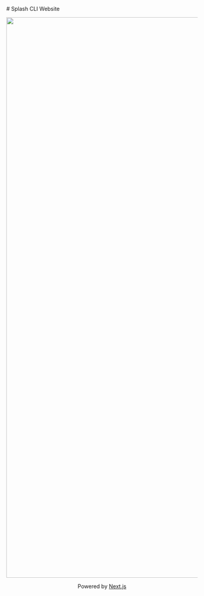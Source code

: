 # Splash CLI Website

<p align="center">
    <a href="https://splash-cli.now.sh">
        <img width="1476" alt="screenshot 2018-10-11 at 01 58 09" src="https://user-images.githubusercontent.com/16429579/46772609-22594980-ccf9-11e8-89b4-429c134bdd03.png">
    </a>
</p>

<p align="center"> Powered by <a href="http://nextjs.org/">Next.js</a> </p>